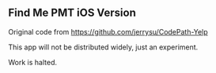 ## Find Me PMT iOS Version

Original code from https://github.com/jerrysu/CodePath-Yelp

This app will not be distributed widely, just an experiment.

Work is halted.
